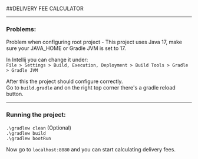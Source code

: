 ##DELIVERY FEE CALCULATOR
_____

### Problems:
Problem when configuring root project - This project uses Java 17, make sure your JAVA_HOME or Gradle JVM is set to 17.

In Intellij you can change it under:  
`File > Settings > Build, Execution, Deployment > Build Tools > Gradle > Gradle JVM` 

After this the project should configure correctly.  
Go to `build.gradle` and on the right top corner there's a gradle reload button.
____
### Running the project:
`.\gradlew clean` (Optional)   
`.\gradlew build`  
`.\gradlew bootRun`  

Now go to `localhost:8080` and you can start calculating delivery fees.
